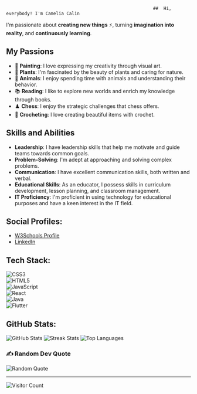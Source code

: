                                                             ## ️ Hi, everybody! I'm Camelia Calin ️

I'm passionate about **creating new things** ⚡, turning **imagination into reality**, and **continuously learning**.

## My Passions

- 🎨 **Painting**: I love expressing my creativity through visual art.
- 🌱 **Plants**: I'm fascinated by the beauty of plants and caring for nature.
- 🐾 **Animals**: I enjoy spending time with animals and understanding their behavior.
- 📚 **Reading**: I like to explore new worlds and enrich my knowledge through books.
- ♟️ **Chess**: I enjoy the strategic challenges that chess offers.
- 🧶 **Crocheting**: I love creating beautiful items with crochet.

## Skills and Abilities

- **Leadership**: I have leadership skills that help me motivate and guide teams towards common goals.
- **Problem-Solving**: I'm adept at approaching and solving complex problems.
- **Communication**: I have excellent communication skills, both written and verbal.
- **Educational Skills**: As an educator, I possess skills in curriculum development, lesson planning, and classroom management.
- **IT Proficiency**: I'm proficient in using technology for educational purposes and have a keen interest in the IT field.

## Social Profiles:
- [W3Schools Profile](https://www.w3profile.com/cameliacalin)
- [LinkedIn](https://www.linkedin.com/in/cameliacalin/)

## Tech Stack:

![CSS3](https://img.shields.io/badge/CSS3-%231572B6.svg?style=for-the-badge&logo=css3&logoColor=white)  
![HTML5](https://img.shields.io/badge/html5-%23E34F26.svg?style=for-the-badge&logo=html5&logoColor=white)  
![JavaScript](https://img.shields.io/badge/javascript-%23323330.svg?style=for-the-badge&logo=javascript&logoColor=%23F7DF1E)  
![React](https://img.shields.io/badge/react-%2320232a.svg?style=for-the-badge&logo=react&logoColor=%2361DAFB)  
![Java](https://img.shields.io/badge/Java-%23FFCE00.svg?style=for-the-badge&logo=java&logoColor=black)  
![Flutter](https://img.shields.io/badge/flutter-%25203366.svg?style=for-the-badge&logo=flutter&logoColor=white)

## GitHub Stats:

![GitHub Stats](https://github-readme-stats.vercel.app/api?username=CameliaCalin&theme=radical&hide_border=false&include_all_commits=false&count_private=false)
![Streak Stats](https://github-readme-streak-stats.herokuapp.com/?user=CameliaCalin&theme=radical&hide_border=false)
![Top Languages](https://github-readme-stats.vercel.app/api/top-langs/?username=CameliaCalin&theme=radical&hide_border=false&include_all_commits=false&count_private=false&layout=compact)

### ✍️ Random Dev Quote

![Random Quote](https://quotes-github-readme.vercel.app/api?type=horizontal&theme=gruvbox)

---

![Visitor Count](https://visitcount.itsvg.in/api?id=CameliaCalin&icon=1&color=5)
